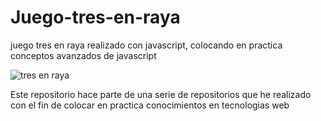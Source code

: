 # Juego-tres-en-raya
juego tres en raya realizado con javascript, colocando en practica conceptos avanzados de javascript

![tres en raya](https://user-images.githubusercontent.com/73039901/156631269-7822da5f-d2ce-4a0a-b4d9-ef19f39b2ffc.png)

Este repositorio hace parte de una serie de repositorios que he realizado con el fin de colocar en practica conocimientos en tecnologias web
